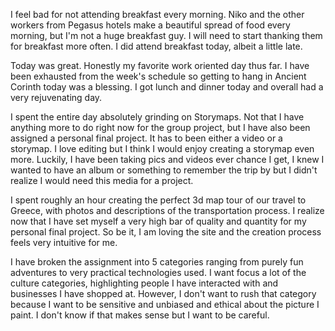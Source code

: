 I feel bad for not attending breakfast every morning. Niko and the other workers from Pegasus hotels make a beautiful spread of food every morning, but I'm not a huge breakfast guy. I will need to start thanking them for breakfast more often. I did attend breakfast today, albeit a little late. 

Today was great. Honestly my favorite work oriented day thus far. I have been exhausted from the week's schedule so getting to hang in Ancient Corinth today was a blessing. I got lunch and dinner today and overall had a very rejuvenating day. 

I spent the entire day absolutely grinding on Storymaps. Not that I have anything more to do right now for the group project, but I have also been assigned a personal final project. It has to been either a video or a storymap. I love editing but I think I would enjoy creating a storymap even more. Luckily, I have been taking pics and videos ever chance I get, I knew I wanted to have an album or something to remember the trip by but I didn't realize I would need this media for a project.

I spent roughly an hour creating the perfect 3d map tour of our travel to Greece, with photos and descriptions of the transportation process. I realize now that I have set myself a very high bar of quality and quantity for my personal final project. So be it, I am loving the site and the creation process feels very intuitive for me. 

I have broken the assignment into 5 categories ranging from purely fun adventures to very practical technologies used. I want focus a lot of the culture categories, highlighting people I have interacted with and businesses I have shopped at. However, I don't want to rush that category because I want to be sensitive and unbiased and ethical about the picture I paint. I don't know if that makes sense but I want to be careful. 